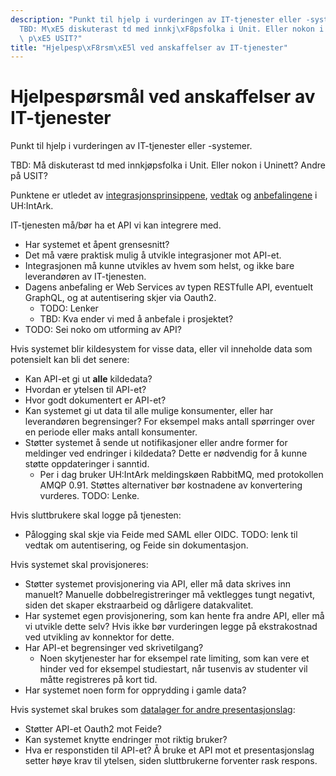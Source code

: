 ```yaml
---
description: "Punkt til hjelp i vurderingen av IT-tjenester eller -systemer.\n\n\n\
  TBD: M\xE5 diskuterast td med innkj\xF8psfolka i Unit. Eller nokon i Uninett? Andre\
  \ p\xE5 USIT?"
title: "Hjelpesp\xF8rsm\xE5l ved anskaffelser av IT-tjenester"
---
```


# Hjelpespørsmål ved anskaffelser av IT-tjenester

Punkt til hjelp i vurderingen av IT-tjenester eller -systemer.


TBD: Må diskuterast td med innkjøpsfolka i Unit. Eller nokon i Uninett? Andre på USIT?

Punktene er utledet av [integrasjonsprinsippene](/docs/datadeling/prinsippene), [vedtak](/docs/datadeling/vedtak) og [anbefalingene](/docs/datadeling/god-praksis) i UH:IntArk.


IT-tjenesten må/bør ha et API vi kan integrere med.


* Har systemet et åpent grensesnitt?
* Det må være praktisk mulig å utvikle integrasjoner mot API-et.
* Integrasjonen må kunne utvikles av hvem som helst, og ikke bare leverandøren av IT-tjenesten.
* Dagens anbefaling er Web Services av typen RESTfulle API, eventuelt GraphQL, og at autentisering skjer via Oauth2.
	+ TODO: Lenker
	+ TBD: Kva ender vi med å anbefale i prosjektet?
* TODO: Sei noko om utforming av API?


Hvis systemet blir kildesystem for visse data, eller vil inneholde data som potensielt kan bli det senere:


* Kan API-et gi ut **alle** kildedata?
* Hvordan er ytelsen til API-et?
* Hvor godt dokumentert er API-et?
* Kan systemet gi ut data til alle mulige konsumenter, eller har leverandøren begrensinger? For eksempel maks antall spørringer over en periode eller maks antall konsumenter.
* Støtter systemet å sende ut notifikasjoner eller andre former for meldinger ved endringer i kildedata? Dette er nødvendig for å kunne støtte oppdateringer i sanntid.
	+ Per i dag bruker UH:IntArk meldingskøen RabbitMQ, med protokollen AMQP 0.91. Støttes alternativer bør kostnadene av konvertering vurderes. TODO: Lenke.


Hvis sluttbrukere skal logge på tjenesten:


* Pålogging skal skje via Feide med SAML eller OIDC. TODO: lenk til vedtak om autentisering, og Feide sin dokumentasjon.


Hvis systemet skal provisjoneres:


* Støtter systemet provisjonering via API, eller må data skrives inn manuelt? Manuelle dobbelregistreringer må vektlegges tungt negativt, siden det skaper ekstraarbeid og dårligere datakvalitet.
* Har systemet egen provisjonering, som kan hente fra andre API, eller må vi utvikle dette selv? Hvis ikke bør vurderingen legge på ekstrakostnad ved utvikling av konnektor for dette.
* Har API-et begrensinger ved skrivetilgang?
	+ Noen skytjenester har for eksempel rate limiting, som kan vere et hinder ved for eksempel studiestart, når tusenvis av studenter vil måtte registreres på kort tid.
* Har systemet noen form for opprydding i gamle data?


Hvis systemet skal brukes som [datalager for andre presentasjonslag](/docs/datadeling/god-praksis/integrasjonsmonster/datalager):


* Støtter API-et Oauth2 mot Feide?
* Kan systemet knytte endringer mot riktig bruker?
* Hva er responstiden til API-et? Å bruke et API mot et presentasjonslag setter høye krav til ytelsen, siden sluttbrukerne forventer rask respons.